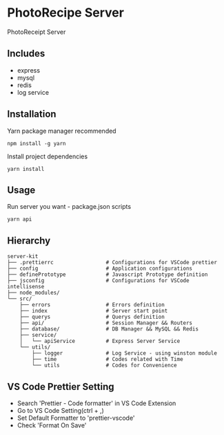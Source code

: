 # PhotoRecipe Server

PhotoReceipt Server

## Includes

-   express
-   mysql
-   redis
-   log service

## Installation

Yarn package manager recommended

```
npm install -g yarn
```

Install project dependencies

```
yarn install
```

## Usage

Run server you want - package.json scripts

```
yarn api
```

## Hierarchy

```
server-kit
├── .prettierrc                 # Configurations for VSCode prettier
├── config                      # Application configurations
├── definePrototype             # Javascript Prototype definition
├── jsconfig                    # Configurations for VSCode intellisense
├── node_modules/
└── src/
    ├── errors                  # Errors definition
    ├── index                   # Server start point
    ├── querys                  # Querys definition
    ├── api/                    # Session Manager && Routers
    ├── database/               # DB Manager && MySQL && Redis
    ├── service/
    │   └── apiService          # Express Server Service
    └── utils/
        ├── logger              # Log Service - using winston module
        ├── time                # Codes related with Time
        └── utils               # Codes for Convenience
```

## VS Code Prettier Setting

-   Search 'Prettier - Code formatter' in VS Code Extension
-   Go to VS Code Setting(ctrl + ,)
-   Set Default Formatter to 'prettier-vscode'
-   Check 'Format On Save'
